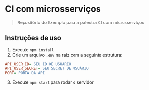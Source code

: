 # CI com microsserviços

> Repositório do Exemplo para a palestra CI com microsserviços

## Instruções de uso

1. Execute `npm install`
2. Crie um arquivo `.env` na raiz com a seguinte estrutura:

```ini
API_USER_ID= SEU ID DE USUÁRIO
API_USER_SECRET= SEU SECRET DE USUÁRIO
PORT= PORTA DA API
```

3. Execute `npm start` para rodar o servidor
